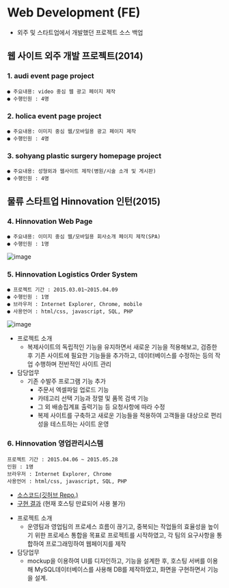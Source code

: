 # Web Development (FE)
- 외주 및 스타트업에서 개발했던 프로젝트 소스 백업

## 웹 사이트 외주 개발 프로젝트(2014)
### 1. audi event page project 
	● 주요내용: video 중심 웹 광고 페이지 제작
	● 수행인원 : 4명
### 2. holica event page project
	● 주요내용: 이미지 중심 웹/모바일용 광고 페이지 제작
	● 수행인원 : 4명
### 3. sohyang plastic surgery homepage project
	● 주요내용: 성형외과 웹사이트 제작(병원/시술 소개 및 게시판)
	● 수행인원 : 4명
	
## 물류 스타트업 Hinnovation 인턴(2015)	
### 4. Hinnovation Web Page
	● 주요내용: 이미지 중심 웹/모바일용 회사소개 페이지 제작(SPA)
	● 수행인원 : 1명
![image](https://user-images.githubusercontent.com/8167433/73665906-44908b00-46e5-11ea-9edb-3cbe082deafd.png)
### 5. Hinnovation Logistics Order System
```
● 프로젝트 기간 : 2015.03.01~2015.04.09
● 수행인원 : 1명
● 브라우저 : Internet Explorer, Chrome, mobile
● 사용언어 : html/css, javascript, SQL, PHP
```
![image](https://user-images.githubusercontent.com/8167433/73665553-a43a6680-46e4-11ea-90e0-5a1ebf1aa247.png)
* 프로젝트 소개 
  - 복제사이트의 독립적인 기능을 유지하면서 새로운 기능을 적용해보고, 검증한 후 기존 사이트에 필요한 기능들을 추가하고, 데이터베이스를 수정하는 등의 작업 수행하며 전반적인 사이트 관리
* 담당업무
  - 기존 수발주 프로그램 기능 추가 
    + 주문서 엑셀파일 업로드 기능
    + 카테고리 선택 기능과 정렬 및 품목 검색 기능 
    + 그 외 배송집계표 출력기능 등 요청사항에 따라 수정 
    + 복제 사이트를 구축하고 새로운 기능들을 적용하여 고객들을 대상으로 편리성을 테스트하는 사이트 운영
### 6. Hinnovation 영업관리시스템
	프로젝트 기간 : 2015.04.06 ~ 2015.05.28
	인원 : 1명
	브라우저 : Internet Explorer, Chrome
	사용언어 : html/css, javascript, SQL, PHP

- [소스코드(깃허브 Repo.)](https://github.com/lazyTitan157/PHP-web-project) 
- [구현 결과](http://buyrunicm.cafe24.com) (현재 호스팅 만료되어 사용 불가)
* 프로젝트 소개
  * 운영팀과 영업팀의 프로세스 흐름이 끊기고, 중복되는 작업들의 효율성을 높이기 위한 프로세스 통합을 목표로 프로젝트를 시작하였고, 각 팀의 요구사항을 통합하여 프로그래밍하여 웹페이지를 제작
* 담당업무
  * mockup을 이용하여 UI를 디자인하고, 기능을 설계한 후, 호스팅 서버를 이용해 MySQL데이터베이스를 사용해 DB를 제작하였고, 화면을 구현하면서 기능을 설계. 


